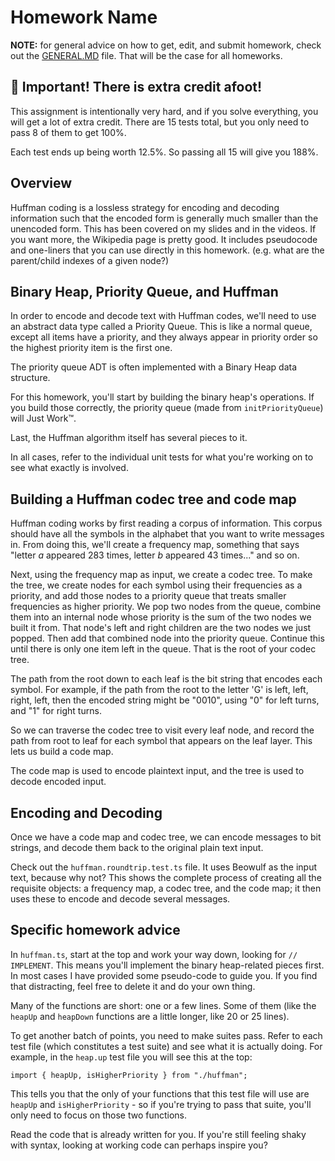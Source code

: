 # Homework Name

**NOTE:** for general advice on how to get, edit, and submit homework, check out
the [GENERAL.MD](GENERAL.MD) file. That will be the case for all homeworks.

## 📣 Important! There is extra credit afoot!

This assignment is intentionally very hard, and if you solve everything, you
will get a lot of extra credit. There are 15 tests total, but you only need to
pass 8 of them to get 100%.

Each test ends up being worth 12.5%. So passing all 15 will give you 188%.

## Overview

Huffman coding is a lossless strategy for encoding and decoding information such
that the encoded form is generally much smaller than the unencoded form. This
has been covered on my slides and in the videos. If you want more, the Wikipedia
page is pretty good. It includes pseudocode and one-liners that you can use
directly in this homework. (e.g. what are the parent/child indexes of a given
node?)

## Binary Heap, Priority Queue, and Huffman

In order to encode and decode text with Huffman codes, we'll need to use an
abstract data type called a Priority Queue. This is like a normal queue, except
all items have a priority, and they always appear in priority order so the
highest priority item is the first one.

The priority queue ADT is often implemented with a Binary Heap data structure.

For this homework, you'll start by building the binary heap's operations. If you
build those correctly, the priority queue (made from `initPriorityQueue`) will
Just Work™.

Last, the Huffman algorithm itself has several pieces to it.

In all cases, refer to the individual unit tests for what you're working on to
see what exactly is involved.

## Building a Huffman codec tree and code map

Huffman coding works by first reading a corpus of information. This corpus
should have all the symbols in the alphabet that you want to write messages in.
From doing this, we'll create a frequency map, something that says "letter _a_
appeared 283 times, letter _b_ appeared 43 times..." and so on.

Next, using the frequency map as input, we create a codec tree. To make the
tree, we create nodes for each symbol using their frequencies as a priority, and
add those nodes to a priority queue that treats smaller frequencies as higher
priority. We pop two nodes from the queue, combine them into an internal node
whose priority is the sum of the two nodes we built it from. That node's left
and right children are the two nodes we just popped. Then add that combined node
into the priority queue. Continue this until there is only one item left in the
queue. That is the root of your codec tree.

The path from the root down to each leaf is the bit string that encodes each
symbol. For example, if the path from the root to the letter 'G' is left, left,
right, left, then the encoded string might be "0010", using "0" for left turns,
and "1" for right turns.

So we can traverse the codec tree to visit every leaf node, and record the path
from root to leaf for each symbol that appears on the leaf layer. This lets us
build a code map.

The code map is used to encode plaintext input, and the tree is used to decode
encoded input.

## Encoding and Decoding

Once we have a code map and codec tree, we can encode messages to bit strings,
and decode them back to the original plain text input.

Check out the `huffman.roundtrip.test.ts` file. It uses Beowulf as the input
text, because why not? This shows the complete process of creating all the
requisite objects: a frequency map, a codec tree, and the code map; it then uses
these to encode and decode several messages.

## Specific homework advice

In `huffman.ts`, start at the top and work your way down, looking for `//
IMPLEMENT`. This means you'll implement the binary heap-related pieces first. In
most cases I have provided some pseudo-code to guide you. If you find that
distracting, feel free to delete it and do your own thing.

Many of the functions are short: one or a few lines. Some of them (like the
`heapUp` and `heapDown` functions are a little longer, like 20 or 25 lines).

To get another batch of points, you need to make suites pass. Refer to each test
file (which constitutes a test suite) and see what it is actually doing. For
example, in the `heap.up` test file you will see this at the top:

```
import { heapUp, isHigherPriority } from "./huffman";
```

This tells you that the only of your functions that this test file will use are
`heapUp` and `isHigherPriority` - so if you're trying to pass that suite, you'll
only need to focus on those two functions.

Read the code that is already written for you. If you're still feeling shaky
with syntax, looking at working code can perhaps inspire you?
